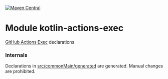 [![Maven Central](https://img.shields.io/maven-central/v/org.jetbrains.kotlin-wrappers/kotlin-actions-exec)](https://search.maven.org/artifact/org.jetbrains.kotlin-wrappers/kotlin-actions-exec)

# Module kotlin-actions-exec

[GitHub Actions Exec](https://github.com/actions/toolkit) declarations

### Internals

Declarations in [src/commonMain/generated](./src/commonMain/generated) are generated.
Manual changes are prohibited.
